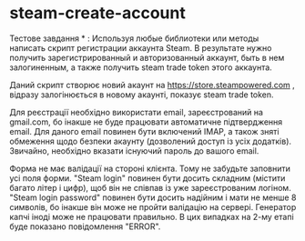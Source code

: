 # steam-create-account

Тестове завдання * : Используя любые библиотеки или методы написать скрипт регистрации аккаунта Steam. В результате нужно получить зарегистрированный и авторизованный аккаунт, быть в нем залогиненным, а также получить steam trade token этого аккаунта.

Даний скрипт створює новий акаунт на https://store.steampowered.com , відразу залогінюється в новому акаунті, показує steam trade token. 

Для реєстрації необхідно використати email, зареєстрований на gmail.com, бо інакше не буде працювати автоматичне підтвердження email. Для даного email повинен бути включений IMAP, а також зняті обмеження щодо безпеки акаунту (дозволений доступ із усіх додатків). Звичайно, необхідно вказати існуючий пароль до вашого email.

Форма не має валідації на стороні клієнта. Тому не забудьте заповнити усі поля форми. "Steam login" повинен бути досить складним (містити багато літер і цифр), щоб він не співпав із уже зареєстрованим логіном. "Steam login password" повинен бути досить надійним і мати не менше 8 символів, бо інакше він може не пройти валідацію на сервері. Генератор капчі іноді може не працювати правильно. В цих випадках на 2-му етапі буде показано повідомлення "ERROR".

